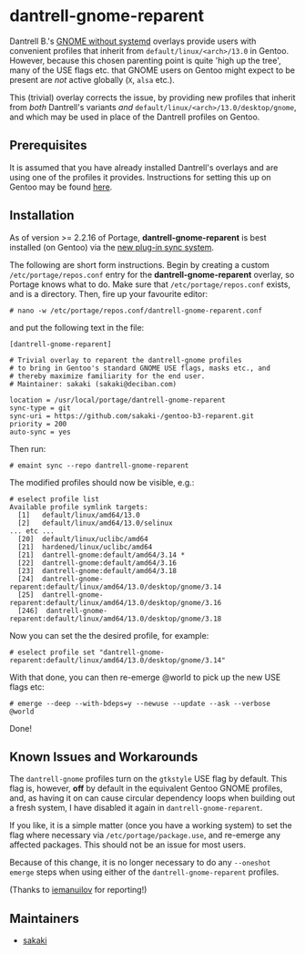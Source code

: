 # dantrell-gnome-reparent

Dantrell B.'s [GNOME without systemd](https://github.com/dantrell/gentoo-project-gnome-without-systemd) overlays provide users with convenient profiles that inherit from `default/linux/<arch>/13.0` in Gentoo. However, because this chosen parenting point is quite 'high up the tree', many of the USE flags etc. that GNOME users on Gentoo might expect to be present are _not_ active globally (`X`, `alsa` etc.).

This (trivial) overlay corrects the issue, by providing new profiles that inherit from _both_ Dantrell's variants _and_ `default/linux/<arch>/13.0/desktop/gnome`, and which may be used in place of the Dantrell profiles on Gentoo.

## Prerequisites

It is assumed that you have already installed Dantrell's overlays and are using one of the profiles it provides. Instructions for setting this up on Gentoo may be found [here](https://wiki.gentoo.org/wiki/GNOME/GNOME_Without_systemd).

## Installation

As of version >= 2.2.16 of Portage, **dantrell-gnome-reparent** is best installed (on Gentoo) via the [new plug-in sync system](https://wiki.gentoo.org/wiki/Project:Portage/Sync).

The following are short form instructions. Begin by creating a custom `/etc/portage/repos.conf` entry for the **dantrell-gnome-reparent** overlay, so Portage knows what to do. Make sure that `/etc/portage/repos.conf` exists, and is a directory. Then, fire up your favourite editor:

    # nano -w /etc/portage/repos.conf/dantrell-gnome-reparent.conf

and put the following text in the file:
```
[dantrell-gnome-reparent]

# Trivial overlay to reparent the dantrell-gnome profiles
# to bring in Gentoo's standard GNOME USE flags, masks etc., and
# thereby maximize familiarity for the end user.
# Maintainer: sakaki (sakaki@deciban.com)
 
location = /usr/local/portage/dantrell-gnome-reparent
sync-type = git
sync-uri = https://github.com/sakaki-/gentoo-b3-reparent.git
priority = 200
auto-sync = yes
```
Then run:
```
# emaint sync --repo dantrell-gnome-reparent
```
The modified profiles should now be visible, e.g.:
```
# eselect profile list
Available profile symlink targets:
  [1]   default/linux/amd64/13.0
  [2]   default/linux/amd64/13.0/selinux
... etc ...
  [20]  default/linux/uclibc/amd64
  [21]  hardened/linux/uclibc/amd64
  [21]  dantrell-gnome:default/amd64/3.14 *
  [22]  dantrell-gnome:default/amd64/3.16
  [23]  dantrell-gnome:default/amd64/3.18
  [24]  dantrell-gnome-reparent:default/linux/amd64/13.0/desktop/gnome/3.14
  [25]  dantrell-gnome-reparent:default/linux/amd64/13.0/desktop/gnome/3.16
  [246]  dantrell-gnome-reparent:default/linux/amd64/13.0/desktop/gnome/3.18
```
Now you can set the the desired profile, for example:
```
# eselect profile set "dantrell-gnome-reparent:default/linux/amd64/13.0/desktop/gnome/3.14"
```
With that done, you can then re-emerge @world to pick up the new USE flags etc:
```
# emerge --deep --with-bdeps=y --newuse --update --ask --verbose @world
```
Done!

## Known Issues and Workarounds

The `dantrell-gnome` profiles turn on the `gtkstyle` USE flag by default. This flag is, however, **off** by default in the equivalent Gentoo GNOME profiles, and, as having it on can cause circular dependency loops when building out a fresh system, I have disabled it again in `dantrell-gnome-reparent`.

If you like, it is a simple matter (once you have a working system) to set the flag where necessary via `/etc/portage/package.use`, and re-emerge any affected packages. This should not be an issue for most users.

Because of this change, it is no longer necessary to do any `--oneshot` `emerge` steps when using either of the `dantrell-gnome-reparent` profiles.

(Thanks to [iemanuilov](https://github.com/iemanuilov) for reporting!)

## Maintainers

* [sakaki](mailto:sakaki@deciban.com)
